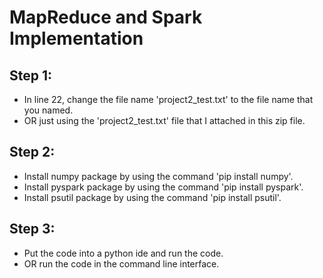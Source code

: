 # MapReduce and Spark Implementation

## Step 1:
- In line 22, change the file name 'project2_test.txt' to the file name that you named. 
- OR just using the 'project2_test.txt' file that I attached in this zip file. 

## Step 2:
- Install numpy package by using the command 'pip install numpy'. 
- Install pyspark package by using the command 'pip install pyspark'.
- Install psutil package by using the command 'pip install psutil'.

## Step 3:
- Put the code into a python ide and run the code. 
- OR run the code in the command line interface. 
